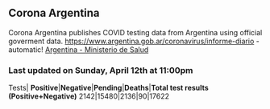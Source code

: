 ## Corona Argentina 

Corona Argentina publishes COVID testing data from Argentina using official goverment data.
https://www.argentina.gob.ar/coronavirus/informe-diario  - automatic!
[Argentina - Ministerio de Salud](https://www.argentina.gob.ar/coronavirus/informe-diario)

### Last updated on Sunday, April 12th at 11:00pm

Tests|
**Positive**|**Negative**|**Pending**|**Deaths**|**Total test results (Positive+Negative)**
2142|15480|2136|90|17622






